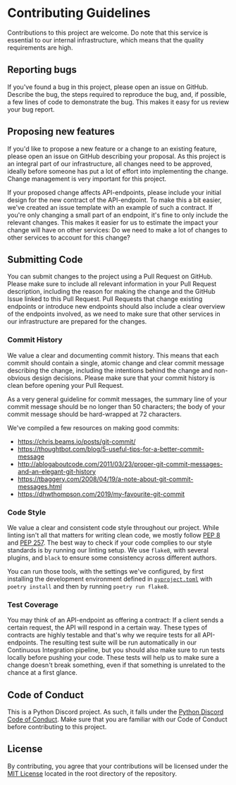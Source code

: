 # Contributing Guidelines
Contributions to this project are welcome. Do note that this service is essential to our internal infrastructure, which means that the quality requirements are high.

## Reporting bugs
If you've found a bug in this project, please open an issue on GitHub. Describe the bug, the steps required to reproduce the bug, and, if possible, a few lines of code to demonstrate the bug. This makes it easy for us review your bug report.

## Proposing new features
If you'd like to propose a new feature or a change to an existing feature, please open an issue on GitHub describing your proposal. As this project is an integral part of our infrastructure, all changes need to be approved, ideally before someone has put a lot of effort into implementing the change. Change management is very important for this project.

If your proposed change affects API-endpoints, please include your initial design for the new contract of the API-endpoint. To make this a bit easier, we've created an issue template with an example of such a contract. If you're only changing a small part of an endpoint, it's fine to only include the relevant changes. This makes it easier for us to estimate the impact your change will have on other services: Do we need to make a lot of changes to other services to account for this change?

## Submitting Code
You can submit changes to the project using a Pull Request on GitHub. Please make sure to include all relevant information in your Pull Request description, including the reason for making the change and the GitHub Issue linked to this Pull Request. Pull Requests that change existing endpoints or introduce new endpoints should also include a clear overview of the endpoints involved, as we need to make sure that other services in our infrastructure are prepared for the changes.

### Commit History
We value a clear and documenting commit history. This means that each commit should contain a single, atomic change and clear commit message describing the change, including the intentions behind the change and non-obvious design decisions. Please make sure that your commit history is clean before opening your Pull Request.

As a very general guideline for commit messages, the summary line of your commit message should be no longer than 50 characters; the body of your commit message should be hard-wrapped at 72 characters.

We've compiled a few resources on making good commits:

- https://chris.beams.io/posts/git-commit/
- https://thoughtbot.com/blog/5-useful-tips-for-a-better-commit-message
- http://ablogaboutcode.com/2011/03/23/proper-git-commit-messages-and-an-elegant-git-history
- https://tbaggery.com/2008/04/19/a-note-about-git-commit-messages.html
- https://dhwthompson.com/2019/my-favourite-git-commit

### Code Style
We value a clear and consistent code style throughout our project. While linting isn't all that matters for writing clean code, we mostly follow [PEP 8](https://www.python.org/dev/peps/pep-0008/) and [PEP 257](https://www.python.org/dev/peps/pep-0257/). The best way to check if your code complies to our style standards is by running our linting setup. We use `flake8`, with several plugins, and `black` to ensure some consistency across different authors.

You can run those tools, with the settings we've configured, by first installing the development environment defined in [`pyproject.toml`](pyproject.toml) with `poetry install` and then by running `poetry run flake8`.

### Test Coverage
You may think of an API-endpoint as offering a contract: If a client sends a certain request, the API will respond in a certain way. These types of contracts are highly testable and that's why we require tests for all API-endpoints. The resulting test suite will be run automatically in our Continuous Integration pipeline, but you should also make sure to run tests locally before pushing your code. These tests will help us to make sure a change doesn't break something, even if that something is unrelated to the chance at a first glance.

## Code of Conduct
This is a Python Discord project. As such, it falls under the [Python Discord Code of Conduct](https://pythondiscord.com/pages/code-of-conduct/). Make sure that you are familiar with our Code of Conduct before contributing to this project.

## License
By contributing, you agree that your contributions will be licensed under the [MIT License](LICENSE) located in the root directory of the repository.

